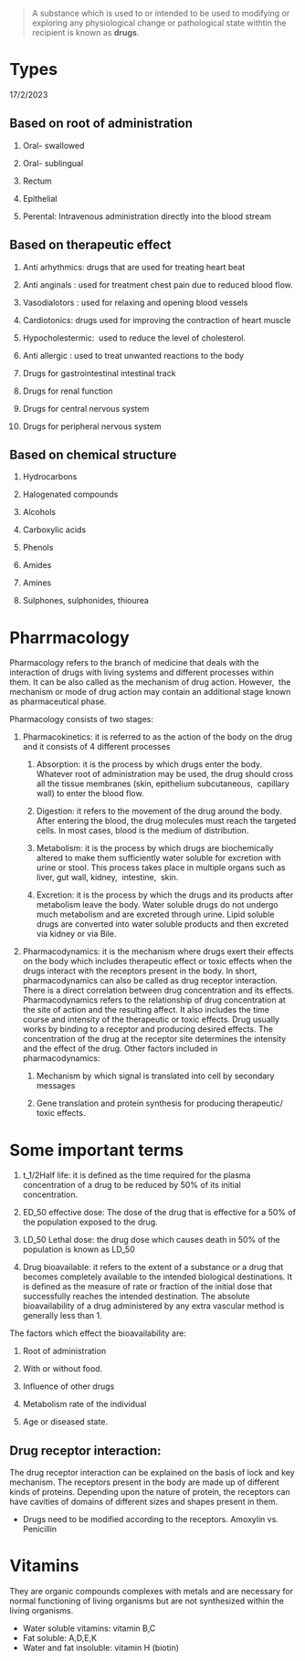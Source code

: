 > A substance which is used to or intended to be used to modifying or exploring any physiological change or pathological state withtin the recipient is known as **drugs**.

# Types
17/2/2023 

## Based on root of administration 

1.  Oral- swallowed 
    
2.  Oral- sublingual 
    
3.  Rectum 
    
4.  Epithelial 
    
5.  Perental: Intravenous administration directly into the blood stream 
    

## Based on therapeutic effect 

1.  Anti arhythmics: drugs that are used for treating heart beat 
    
2.  Anti anginals : used for treatment chest pain due to reduced blood flow. 
    
3.  Vasodialotors : used for relaxing and opening blood vessels  
    
4.  Cardiotonics: drugs used for improving the contraction of heart muscle 
    
5.  Hypocholestermic:  used to reduce the level of cholesterol. 
    
6.  Anti allergic : used to treat unwanted reactions to the body 
    
7.  Drugs for gastrointestinal intestinal track 
    
8.  Drugs for renal function 
    
9.  Drugs for central nervous system 
    
10.  Drugs for peripheral nervous system 
    

## Based on chemical structure 

1.  Hydrocarbons 
    
2.  Halogenated compounds 
    
3.  Alcohols 
    
4.  Carboxylic acids 
    
5.  Phenols 
    
6.  Amides  
    
7.  Amines 
    
8.  Sulphones, sulphonides, thiourea 
    
# Pharrmacology
Pharmacology refers to the branch of medicine that deals with the interaction of drugs with living systems and different processes within them. It can be also called as the mechanism of drug action. However,  the mechanism or mode of drug action may contain an additional stage known as pharmaceutical phase.  

Pharmacology consists of two stages: 

1.  Pharmacokinetics: it is referred to as the action of the body on the drug and it consists of 4 different processes 
    
    1.  Absorption: it is the process by which drugs enter the body. Whatever root of administration may be used, the drug should cross all the tissue membranes (skin, epithelium subcutaneous,  capillary wall) to enter the blood flow. 
        
    2.  Digestion: it refers to the movement of the drug around the body. After entering the blood, the drug molecules must reach the targeted cells. In most cases, blood is the medium of distribution. 
        
    3.  Metabolism: it is the process by which drugs are biochemically altered to make them sufficiently water soluble for excretion with urine or stool. This process takes place in multiple organs such as liver, gut wall, kidney,  intestine,  skin.  
        
    4.  Excretion: it is the process by which the drugs and its products after metabolism leave the body. Water soluble drugs do not undergo much metabolism and are excreted through urine. Lipid soluble drugs are converted into water soluble products and then excreted via kidney or via Bile.  
        
2.  Pharmacodynamics: it is the mechanism where drugs exert their effects on the body which includes therapeutic effect or toxic effects when the drugs interact with the receptors present in the body. In short, pharmacodynamics can also be called as drug receptor interaction. There is a direct correlation between drug concentration and its effects. Pharmacodynamics refers to the relationship of drug concentration at the site of action and the resulting affect. It also includes the time course and intensity of the therapeutic or toxic effects. Drug usually works by binding to a receptor and producing desired effects. The concentration of the drug at the receptor site determines the intensity and the effect of the drug. Other factors included in pharmacodynamics: 
    
    1.  Mechanism by which signal is translated into cell by secondary messages 
        
    2.  Gene translation and protein synthesis for producing therapeutic/ toxic effects.  
        

# Some important terms  

1.  t_1/2Half life: it is defined as the time required for the plasma concentration of a drug to be reduced by 50% of its initial concentration.  
    
2.  ED_50 effective dose: The dose of the drug that is effective for a 50% of the population exposed to the drug.  
    
3.  LD_50 Lethal dose: the drug dose which causes death in 50% of the population is known as LD_50 
    
4.  Drug bioavailable: it refers to the extent of a substance or a drug that becomes completely available to the intended biological destinations. It is defined as the measure of rate or fraction of the initial dose that successfully reaches the intended destination. The absolute bioavailability of a drug administered by any extra vascular method is generally less than 1. 
    

The factors which effect the bioavailability are: 

1.  Root of administration  
    
2.  With or without food. 
    
3.  Influence of other drugs 
    
4.  Metabolism rate of the individual 
    
5.  Age or diseased state. 
    

## Drug receptor interaction:  

The drug receptor interaction can be explained on the basis of lock and key mechanism. The receptors present in the body are made up of different kinds of proteins. Depending upon the nature of protein, the receptors can have cavities of domains of different sizes and shapes present in them.  
- Drugs need to be modified according to the receptors. Amoxylin vs. Penicillin

# Vitamins 

They are organic compounds complexes with metals and are necessary for normal functioning of living organisms but are not synthesized within the living organisms.  

- Water soluble vitamins: vitamin B,C
- Fat soluble: A,D,E,K 
- Water and fat insoluble: vitamin H (biotin) 

